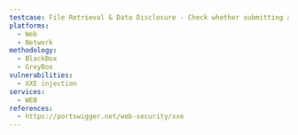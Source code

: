 ```yaml
---
testcase: File Retrieval & Data Disclosure - Check whether submitting an XML payload referencing sensitive files via external entities (e.g., <!ENTITY test SYSTEM "file:///etc/passwd">) causes the Web (HTTP/HTTPS) service to return server-side file contents
platforms: 
  - Web
  - Network
methodology: 
  - BlackBox
  - GreyBox
vulnerabilities:
  - XXE injection
services:
  - WEB
references:
  - https://portswigger.net/web-security/xxe
---
```

